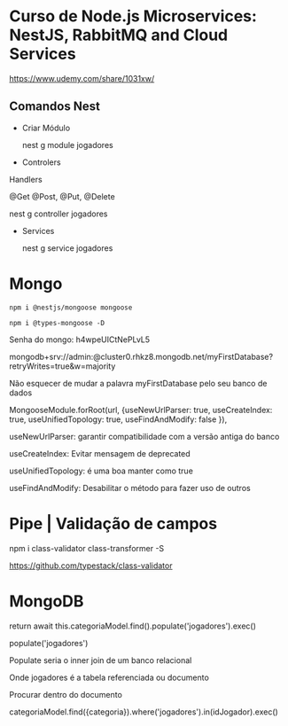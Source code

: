 # Curso de Node.js Microservices: NestJS, RabbitMQ and Cloud Services

https://www.udemy.com/share/1031xw/
## Comandos Nest

* Criar Módulo

  nest g module jogadores

* Controlers

Handlers
  
  @Get @Post, @Put, @Delete

  nest g controller jogadores

* Services

  nest g service jogadores

# Mongo

    npm i @nestjs/mongoose mongoose

    npm i @types-mongoose -D

Senha do mongo: h4wpeUICtNePLvL5

  mongodb+srv://admin:<password>@cluster0.rhkz8.mongodb.net/myFirstDatabase?retryWrites=true&w=majority

Não esquecer de mudar a palavra myFirstDatabase pelo seu banco de dados

MongooseModule.forRoot(url,
    {useNewUrlParser: true, useCreateIndex: true, useUnifiedTopology: true, useFindAndModify: false }),

useNewUrlParser: garantir compatibilidade com a versão antiga do banco

useCreateIndex: Evitar mensagem de deprecated

useUnifiedTopology: é uma boa manter como true

useFindAndModify: Desabilitar o método para fazer uso de outros

# Pipe | Validação de campos

  npm i class-validator class-transformer -S

  https://github.com/typestack/class-validator


# MongoDB

return await this.categoriaModel.find().populate('jogadores').exec()

populate('jogadores')

Populate seria o inner join de um banco relacional

Onde jogadores é a tabela referenciada ou documento

Procurar dentro do documento

categoriaModel.find({categoria}).where('jogadores').in(idJogador).exec()
